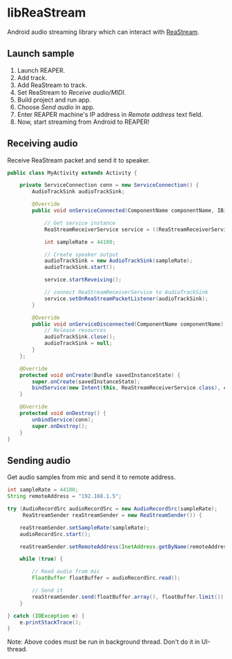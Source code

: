 # libReaStream

Android audio streaming library which can interact with [ReaStream](http://www.reaper.fm/reaplugs/).

## Launch sample

1. Launch REAPER.
2. Add track.
3. Add ReaStream to track.
4. Set ReaStream to *Receive audio/MIDI*.
5. Build project and run app.
6. Choose *Send audio* in app.
7. Enter REAPER machine's IP address in *Remote address* text field.
8. Now, start streaming from Android to REAPER!

## Receiving audio

Receive ReaStream packet and send it to speaker.

```java
public class MyActivity extends Activity {

    private ServiceConnection conn = new ServiceConnection() {
        AudioTrackSink audioTrackSink;

        @Override
        public void onServiceConnected(ComponentName componentName, IBinder iBinder) {

            // Get service instance
            ReaStreamReceiverService service = ((ReaStreamReceiverService.LocalBinder) iBinder).getService();

            int sampleRate = 44100;

            // Create speaker output
            audioTrackSink = new AudioTrackSink(sampleRate);
            audioTrackSink.start();

            service.startReveiving();

            // connect ReaStreamReceiverService to AudioTrackSink
            service.setOnReaStreamPacketListener(audioTrackSink);
        }

        @Override
        public void onServiceDisconnected(ComponentName componentName) {
            // Release resources
            audioTrackSink.close();
            audioTrackSink = null;
        }
    };

    @Override
    protected void onCreate(Bundle savedInstanceState) {
        super.onCreate(savedInstanceState);
        bindService(new Intent(this, ReaStreamReceiverService.class), conn, BIND_AUTO_CREATE);
    }

    @Override
    protected void onDestroy() {
        unbindService(conn);
        super.onDestroy();
    }
}
```

## Sending audio

Get audio samples from mic and send it to remote address.

```java
int sampleRate = 44100;
String remoteAddress = "192.168.1.5";

try (AudioRecordSrc audioRecordSrc = new AudioRecordSrc(sampleRate);
     ReaStreamSender reaStreamSender = new ReaStreamSender()) {

    reaStreamSender.setSampleRate(sampleRate);
    audioRecordSrc.start();

    reaStreamSender.setRemoteAddress(InetAddress.getByName(remoteAddress));

    while (true) {

        // Read audio from mic
        FloatBuffer floatBuffer = audioRecordSrc.read();

        // Send it
        reaStreamSender.send(floatBuffer.array(), floatBuffer.limit());
    }

} catch (IOException e) {
    e.printStackTrace();
}
```

Note: Above codes must be run in background thread. Don't do it in UI-thread.